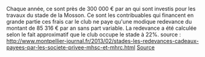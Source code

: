 Chaque année, ce sont près de 300 000 € par an qui sont investis pour les travaux du stade de la Mosson.
Ce sont les contribuables qui financent en grande partie ces frais car le club ne paye qu'une modique redevance du montant de 85 316 € par an sans part variable.
La redevance a été calculée selon le fait approximatif que le club occupe le stade à 22%. source : http://www.montpellier-journal.fr/2013/02/stades-les-redevances-cadeaux-payees-par-les-societe-privee-mhsc-et-mhrc.html
[Source](http://www.montpellier-journal.fr/2013/02/stades-les-redevances-cadeaux-payees-par-les-societe-privee-mhsc-et-mhrc.html)